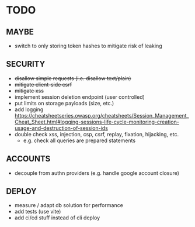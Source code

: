 # TODO

## MAYBE

- switch to only storing token hashes to mitigate risk of leaking

## SECURITY

- ~~disallow simple requests (i.e. disallow text/plain)~~
- ~~mitigate client-side csrf~~
- ~~mitigate xss~~
- implement session deletion endpoint (user controlled)
- put limits on storage payloads (size, etc.)
- add logging https://cheatsheetseries.owasp.org/cheatsheets/Session_Management_Cheat_Sheet.html#logging-sessions-life-cycle-monitoring-creation-usage-and-destruction-of-session-ids
- double check xss, injection, csp, csrf, replay, fixation, hijacking, etc.
  - e.g. check all queries are prepared statements

## ACCOUNTS

- decouple from authn providers (e.g. handle google account closure)

## DEPLOY

- measure / adapt db solution for performance
- add tests (use vite)
- add ci/cd stuff instead of cli deploy
